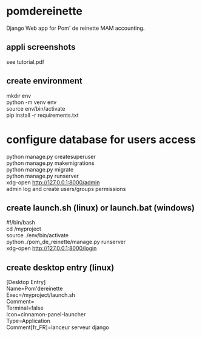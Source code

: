 # pomdereinette

Django Web app for Pom' de reinette MAM accounting.

## appli screenshots

see tutorial.pdf

## create environment
mkdir env<br>
python -m venv env<br>
source env/bin/activate<br>
pip install -r requirements.txt

# configure database for users access
python manage.py createsuperuser<br>
python manage.py makemigrations<br>
python manage.py migrate<br>
python manage.py runserver<br>
xdg-open http://127.0.0.1:8000/admin<br>
admin log and create users/groups permissions

## create launch.sh (linux) or launch.bat (windows)
#!/bin/bash<br>
cd /myproject<br>
source ./env/bin/activate<br>
python ./pom_de_reinette/manage.py runserver<br>
xdg-open http://127.0.0.1:8000/login

## create desktop entry (linux)
[Desktop Entry]<br>
Name=Pom'dereinette<br>
Exec=/myproject/launch.sh<br>
Comment=<br>
Terminal=false<br>
Icon=cinnamon-panel-launcher<br>
Type=Application<br>
Comment[fr_FR]=lanceur serveur django
